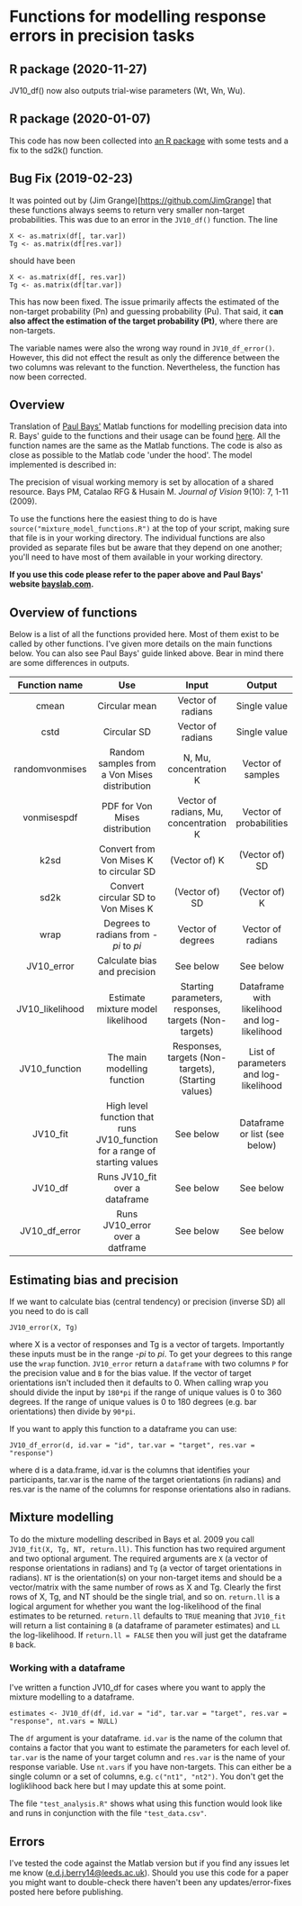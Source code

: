 # Functions for modelling response errors in precision tasks


## R package (2020-11-27)

JV10_df() now also outputs trial-wise parameters (Wt, Wn, Wu).

## R package (2020-01-07)

This code has now been collected into [an R package](https://github.com/eddjberry/mixturer) with some tests and a fix to the sd2k() function.

## Bug Fix (2019-02-23)
It was pointed out by (Jim Grange)[https://github.com/JimGrange] that these functions always seems to return very smaller non-target probabilities. This was due to an error in the `JV10_df()` function. The line 

```
X <- as.matrix(df[, tar.var])
Tg <- as.matrix(df[res.var])
```

should have been 

```
X <- as.matrix(df[, res.var])
Tg <- as.matrix(df[tar.var])
```

This has now been fixed.
The issue primarily affects the estimated of the non-target probability (Pn) and guessing probability (Pu).
That said, it **can also affect the estimation of the target probability (Pt)**, where there are non-targets.

The variable names were also the wrong way round in `JV10_df_error()`.
However, this did not effect the result as only the difference between the two columns was relevant to the function.
Nevertheless, the function has now been corrected.

## Overview

Translation of [Paul Bays'](http://www.psychol.cam.ac.uk/people/paul-bays) Matlab functions for modelling precision data into R. Bays' guide to the functions and their usage can be found [here](http://www.paulbays.com/code/JV10/). All the function names are the same as the Matlab functions. The code is also as close as possible to the Matlab code 'under the hood'. The model implemented is described in:

The precision of visual working memory is set by allocation of a shared resource. Bays PM, Catalao RFG & Husain M. *Journal of Vision* 9(10): 7, 1-11 (2009).

To use the functions here the easiest thing to do is have `source("mixture_model_functions.R")` at the top of your script, making sure that file is in your working directory. The individual functions are also provided as separate files but be aware that they depend on one another; you'll need to have most of them available in your working directory.

**If you use this code please refer to the paper above and Paul Bays' website [bayslab.com](bayslab.com).**

## Overview of functions

Below is a list of all the functions provided here. Most of them exist to be called by other functions. I've given more details on the main functions below. You can also see Paul Bays' guide linked above. Bear in mind there are some differences in outputs.

Function name | Use           | Input             | Output
:------------:|:-------------:|:-----------------:|:------------:
cmean         | Circular mean | Vector of radians | Single value
cstd          | Circular SD   | Vector of radians | Single value
randomvonmises| Random samples from a Von Mises distribution | N, Mu, concentration K | Vector of samples
vonmisespdf   | PDF for Von Mises distribution | Vector of radians, Mu, concentration K | Vector of probabilities
k2sd         | Convert from Von Mises K to circular SD | (Vector of) K | (Vector of) SD
sd2k | Convert circular SD to Von Mises K | (Vector of) SD | (Vector of) K 
wrap | Degrees to radians from -*pi* to *pi* | Vector of degrees | Vector of radians
JV10_error | Calculate bias and precision | See below | See below
JV10_likelihood | Estimate mixture model likelihood | Starting parameters, responses, targets (Non-targets) | Dataframe with likelihood and log-likelihood
JV10_function | The main modelling function | Responses, targets (Non-targets), (Starting values) | List of parameters and log-likelihood
JV10_fit | High level function that runs JV10_function for a range of starting values | See below | Dataframe or list (see below)
JV10_df | Runs JV10_fit over a dataframe | See below | See below
JV10_df_error | Runs JV10_error over a datframe | See below | See below

## Estimating bias and precision

If we want to calculate bias (central tendency) or precision (inverse SD) all you need to do is call

```
JV10_error(X, Tg)
```

where X is a vector of responses and Tg is a vector of targets. Importantly these inputs must be in the range -*pi* to *pi*. To get your degrees to this range use the `wrap` function. `JV10_error` return a `dataframe` with two columns `P` for the precision value and `B` for the bias value. If the vector of target orientations isn't included then it defaults to 0. When calling wrap you should divide the input by `180*pi` if the range of unique values is 0 to 360 degrees. If the range of unique values is 0 to 180 degrees (e.g. bar orientations) then divide by `90*pi`.
  
If you want to apply this function to a dataframe you can use:

```
JV10_df_error(d, id.var = "id", tar.var = "target", res.var = "response")
```
where d is a data.frame, id.var is the columns that identifies your participants, tar.var is the name of the target orientations (in radians) and res.var is the name of the columns for response orientations also in radians. 

## Mixture modelling

To do the mixture modelling described in Bays et al. 2009 you call `JV10_fit(X, Tg, NT, return.ll)`. This function has two required argument and two optional argument. The required arguments are `X` (a vector of response orientations in radians) and `Tg` (a vector of target orientations in radians). `NT` is the orientation(s) on your non-target items and should be a vector/matrix with the same number of rows as X and Tg. Clearly the first rows of X, Tg, and NT should be the single trial, and so on. `return.ll` is a logical argument for whether you want the log-likelihood of the final estimates to be returned. `return.ll` defaults to `TRUE` meaning that `JV10_fit` will return a list containing `B` (a dataframe of parameter estimates) and `LL` the log-likelihood. If `return.ll = FALSE` then you will just get the dataframe `B` back.

### Working with a dataframe

I've written a function JV10_df for cases where you want to apply the mixture modelling to a dataframe.

```
estimates <- JV10_df(df, id.var = "id", tar.var = "target", res.var = "response", nt.vars = NULL)
```
The `df` argument is your dataframe. `id.var` is the name of the column that contains a factor that you want to estimate the parameters for each level of. `tar.var` is the name of your target column and `res.var` is the name of your response variable. Use `nt.vars` if you have non-targets. This can either be a single column or a set of columns, e.g. `c("nt1", "nt2")`. You don't get the logliklihood back here but I may update this at some point.

The file `"test_analysis.R"` shows what using this function would look like and runs in conjunction with the file `"test_data.csv"`.

## Errors

I've tested the code against the Matlab version but if you find any issues let me know (e.d.j.berry14@leeds.ac.uk). Should you use this code for a paper you might want to double-check there haven't been any updates/error-fixes posted here before publishing. 
